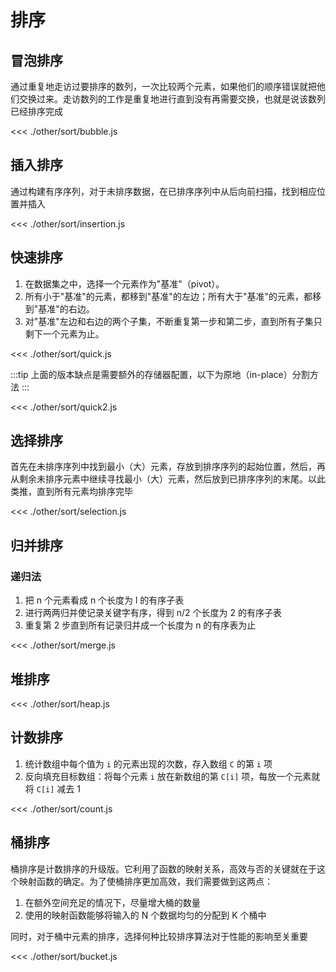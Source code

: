 # 排序

## 冒泡排序

通过重复地走访过要排序的数列，一次比较两个元素，如果他们的顺序错误就把他们交换过来。走访数列的工作是重复地进行直到没有再需要交换，也就是说该数列已经排序完成

<<< ./other/sort/bubble.js

## 插入排序

通过构建有序序列，对于未排序数据，在已排序序列中从后向前扫描，找到相应位置并插入

<<< ./other/sort/insertion.js

## 快速排序

1. 在数据集之中，选择一个元素作为"基准"（pivot）。
2. 所有小于"基准"的元素，都移到"基准"的左边；所有大于"基准"的元素，都移到"基准"的右边。
3. 对"基准"左边和右边的两个子集，不断重复第一步和第二步，直到所有子集只剩下一个元素为止。

<<< ./other/sort/quick.js

:::tip
上面的版本缺点是需要额外的存储器配置，以下为原地（in-place）分割方法
:::

<<< ./other/sort/quick2.js

## 选择排序

首先在未排序序列中找到最小（大）元素，存放到排序序列的起始位置，然后，再从剩余未排序元素中继续寻找最小（大）元素，然后放到已排序序列的末尾。以此类推，直到所有元素均排序完毕

<<< ./other/sort/selection.js

## 归并排序

### 递归法

1. 把 n 个元素看成 n 个长度为 l 的有序子表
2. 进行两两归并使记录关键字有序，得到 n/2 个长度为 2 的有序子表
3. 重复第 2 步直到所有记录归并成一个长度为 n 的有序表为止

<<< ./other/sort/merge.js

## 堆排序

<<< ./other/sort/heap.js

## 计数排序

1. 统计数组中每个值为 `i` 的元素出现的次数，存入数组 `C` 的第 `i` 项
2. 反向填充目标数组：将每个元素 `i` 放在新数组的第 `C[i]` 项，每放一个元素就将 `C[i]` 减去 1

<<< ./other/sort/count.js

## 桶排序

桶排序是计数排序的升级版。它利用了函数的映射关系，高效与否的关键就在于这个映射函数的确定。为了使桶排序更加高效，我们需要做到这两点：

1. 在额外空间充足的情况下，尽量增大桶的数量
2. 使用的映射函数能够将输入的 N 个数据均匀的分配到 K 个桶中

同时，对于桶中元素的排序，选择何种比较排序算法对于性能的影响至关重要

<<< ./other/sort/bucket.js


